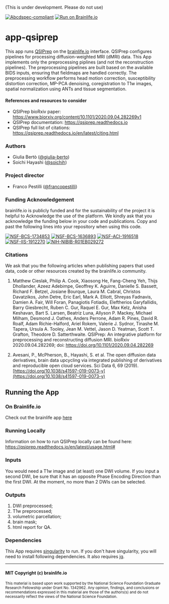 (This is under development. Please do not use)

[![Abcdspec-compliant](https://img.shields.io/badge/ABCD_Spec-v1.1-green.svg)](https://github.com/brain-life/abcd-spec)
[![Run on Brainlife.io](https://img.shields.io/badge/Brainlife-brainlife.app.246-blue.svg)](https://doi.org/10.25663/brainlife.app.246)

# app-qsiprep

This app runs [QSIPrep](https://github.com/pennbbl/qsiprep) on the [brainlife.io](https://brainlife.io/) interface. QSIPrep configures pipelines for processing diffusion-weighted MRI (dMRI) data. This App implements only the preprocessing piplines (and not the reconstruction pipelines). The preprocessing pipelines are built based on the available BIDS inputs, ensuring that fieldmaps are handled correctly. The preprocessing workflow performs head motion correction, susceptibility distortion correction, MP-PCA denoising, coregistration to T1w images, spatial normalization using ANTs and tissue segmentation.

#### References and resources to consider
* QSIPrep bioRxiv paper: https://www.biorxiv.org/content/10.1101/2020.09.04.282269v1
* QSIPrep documentation: https://qsiprep.readthedocs.io
* QSIPrep full list of citations: https://qsiprep.readthedocs.io/en/latest/citing.html 

### Authors
- Giulia Bertò ([@giulia-berto](https://github.com/giulia-berto))
- Soichi Hayashi ([@soichih](https://github.com/soichih))

### Project director
- Franco Pestilli ([@francopestilli](https://github.com/francopestilli))

### Funding Acknowledgement
brainlife.io is publicly funded and for the sustainability of the project it is helpful to Acknowledge the use of the platform. We kindly ask that you acknowledge the funding below in your code and publications. Copy and past the following lines into your repository when using this code.

[![NSF-BCS-1734853](https://img.shields.io/badge/NSF_BCS-1734853-blue.svg)](https://nsf.gov/awardsearch/showAward?AWD_ID=1734853)
[![NSF-BCS-1636893](https://img.shields.io/badge/NSF_BCS-1636893-blue.svg)](https://nsf.gov/awardsearch/showAward?AWD_ID=1636893)
[![NSF-ACI-1916518](https://img.shields.io/badge/NSF_ACI-1916518-blue.svg)](https://nsf.gov/awardsearch/showAward?AWD_ID=1916518)
[![NSF-IIS-1912270](https://img.shields.io/badge/NSF_IIS-1912270-blue.svg)](https://nsf.gov/awardsearch/showAward?AWD_ID=1912270)
[![NIH-NIBIB-R01EB029272](https://img.shields.io/badge/NIH_NIBIB-R01EB029272-green.svg)](https://grantome.com/grant/NIH/R01-EB029272-01)

### Citations
We ask that you the following articles when publishing papers that used data, code or other resources created by the brainlife.io community.

1. Matthew Cieslak, Philip A. Cook, Xiaosong He, Fang-Cheng Yeh, Thijs Dhollander, Azeez Adebimpe, Geoffrey K. Aguirre, Danielle S. Bassett, Richard F. Betzel, Josiane Bourque, Laura M. Cabral, Christos Davatzikos, John Detre, Eric Earl, Mark A. Elliott, Shreyas Fadnavis, Damien A. Fair, Will Foran, Panagiotis Fotiadis, Eleftherios Garyfallidis, Barry Giesbrecht, Ruben C. Gur, Raquel E. Gur, Max Kelz, Anisha Keshavan, Bart S. Larsen, Beatriz Luna, Allyson P. Mackey, Michael Milham, Desmond J. Oathes, Anders Perrone, Adam R. Pines, David R. Roalf, Adam Richie-Halford, Ariel Rokem, Valerie J. Sydnor, Tinashe M. Tapera, Ursula A. Tooley, Jean M. Vettel, Jason D. Yeatman, Scott T. Grafton, Theodore D. Satterthwaite. QSIPrep: An integrative platform for preprocessing and reconstructing diffusion MRI.
bioRxiv 2020.09.04.282269; doi: https://doi.org/10.1101/2020.09.04.282269

2. Avesani, P., McPherson, B., Hayashi, S. et al. The open diffusion data derivatives, brain data upcycling via integrated publishing of derivatives and reproducible open cloud services. Sci Data 6, 69 (2019). [https://doi.org/10.1038/s41597-019-0073-y](https://doi.org/10.1038/s41597-019-0073-y)

## Running the App 

### On Brainlife.io

Check out the brainlife app [here](https://doi.org/10.25663/brainlife.app.246)

### Running Locally

Information on how to run QSIPrep locally can be found here: https://qsiprep.readthedocs.io/en/latest/usage.html#

### Inputs

You would need a T1w image and (at least) one DWI volume. If you input a second DWI, be sure that it has an opposite Phase Encoding Direction than the first DWI. At the moment, no more than 2 DWIs can be selected.
  
### Outputs
  
1) DWI preprocessed;
2) T1w preprocessed;
3) volumetric parcellation;
4) brain mask;
5) html report for QA.
  
### Dependencies

This App requires [singularity](https://www.sylabs.io/singularity/) to run. If you don't have singularity, you will need to install following dependencies. It also requires [jq](https://stedolan.github.io/jq/).

---

#### MIT Copyright (c) brainlife.io

<sub> This material is based upon work supported by the National Science Foundation Graduate Research Fellowship under Grant No. 1342962. Any opinion, findings, and conclusions or recommendations expressed in this material are those of the authors(s) and do not necessarily reflect the views of the National Science Foundation. </sub>
